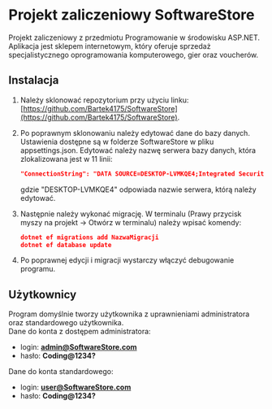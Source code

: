 # Projekt zaliczeniowy SoftwareStore

Projekt zaliczeniowy z przedmiotu Programowanie w środowisku ASP.NET. Aplikacja jest sklepem internetowym, który oferuje sprzedaż specjalistycznego oprogramowania komputerowego, gier oraz voucherów. 

## Instalacja

1. Należy sklonować repozytorium przy użyciu linku: [https://github.com/Bartek4175/SoftwareStore](https://github.com/Bartek4175/SoftwareStore).
2. Po poprawnym sklonowaniu należy edytować dane do bazy danych. Ustawienia dostępne są w folderze SoftwareStore w pliku appsettings.json. Edytować należy nazwę serwera bazy danych, która zlokalizowana jest w 11 linii:
    ```json
    "ConnectionString": "DATA SOURCE=DESKTOP-LVMKQE4;Integrated Security=true;DATABASE=SoftwareStore;TrustServerCertificate=True;"
    ```
    gdzie "DESKTOP-LVMKQE4" odpowiada nazwie serwera, którą należy edytować.

3. Następnie należy wykonać migrację. W terminalu (Prawy przycisk myszy na projekt -> Otwórz w terminalu) należy wpisać komendy:
    ```json
    dotnet ef migrations add NazwaMigracji
    dotnet ef database update
    ```

4. Po poprawnej edycji i migracji wystarczy włączyć debugowanie programu.

## Użytkownicy
Program domyślnie tworzy użytkownika z uprawnieniami administratora oraz standardowego użytkownika.\
Dane do konta z dostępem administratora:
 - login: **admin@SoftwareStore.com**
 - hasło: **Coding@1234?**

Dane do konta standardowego:
 - login: **user@SoftwareStore.com**
 - hasło: **Coding@1234?**
